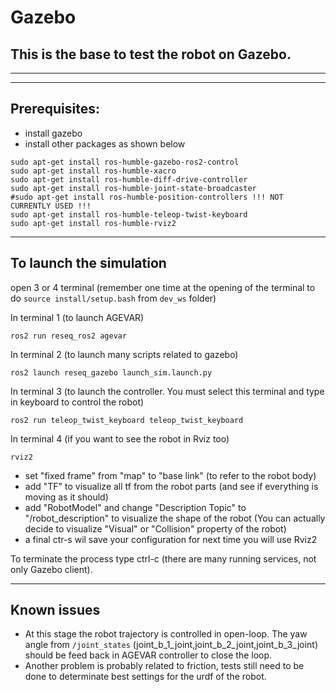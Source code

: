 # Gazebo

## This is the base to test the robot on Gazebo.

---

---

## Prerequisites:

- install gazebo
- install other packages as shown below

```
sudo apt-get install ros-humble-gazebo-ros2-control
sudo apt-get install ros-humble-xacro
sudo apt-get install ros-humble-diff-drive-controller
sudo apt-get install ros-humble-joint-state-broadcaster
#sudo apt-get install ros-humble-position-controllers !!! NOT CURRENTLY USED !!!
sudo apt-get install ros-humble-teleop-twist-keyboard
sudo apt-get install ros-humble-rviz2
```

---

## To launch the simulation

open 3 or 4 terminal (remember one time at the opening of the terminal to do `source install/setup.bash` from `dev_ws` folder)

In terminal 1 (to launch AGEVAR)

```
ros2 run reseq_ros2 agevar
```

In terminal 2 (to launch many scripts related to gazebo)

```
ros2 launch reseq_gazebo launch_sim.launch.py
```

In terminal 3 (to launch the controller. You must select this terminal and type in keyboard to control the robot)

```
ros2 run teleop_twist_keyboard teleop_twist_keyboard
```

In terminal 4 (if you want to see the robot in Rviz too)

```
rviz2
```

- set "fixed frame" from "map" to "base link" (to refer to the robot body)
- add "TF" to visualize all tf from the robot parts (and see if everything is moving as it should)
- add "RobotModel" and change "Description Topic" to "/robot_description" to visualize the shape of the robot (You can actually decide to visualize "Visual" or "Collision" property of the robot)
- a final ctr-s wil save your configuration for next time you will use Rviz2

To terminate the process type ctrl-c (there are many running services, not only Gazebo client).

---

## Known issues

- At this stage the robot trajectory is controlled in open-loop. The yaw angle from `/joint_states` (joint_b_1_joint,joint_b_2_joint,joint_b_3_joint) should be feed back in AGEVAR controller to close the loop.
- Another problem is probably related to friction, tests still need to be done to determinate best settings for the urdf of the robot.
